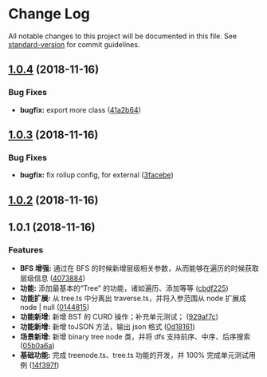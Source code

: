 # Change Log

All notable changes to this project will be documented in this file. See [standard-version](https://github.com/conventional-changelog/standard-version) for commit guidelines.

<a name="1.0.4"></a>
## [1.0.4](https://github.com/boycgit/ss-tree/compare/v1.0.3...v1.0.4) (2018-11-16)


### Bug Fixes

* **bugfix:** export more class ([41a2b64](https://github.com/boycgit/ss-tree/commit/41a2b64))



<a name="1.0.3"></a>
## [1.0.3](https://github.com/boycgit/ss-tree/compare/v1.0.2...v1.0.3) (2018-11-16)


### Bug Fixes

* **bugfix:** fix rollup config, for external ([3facebe](https://github.com/boycgit/ss-tree/commit/3facebe))



<a name="1.0.2"></a>
## [1.0.2](https://github.com/boycgit/ss-tree/compare/v1.0.1...v1.0.2) (2018-11-16)



<a name="1.0.1"></a>
## 1.0.1 (2018-11-16)


### Features

* **BFS 增强:** 通过在 BFS 的时候新增层级相关参数，从而能够在遍历的时候获取层级信息 ([4073884](https://github.com/boycgit/ss-tree/commit/4073884))
* **功能:** 添加最基本的“Tree” 的功能，诸如遍历、添加等等 ([cbdf225](https://github.com/boycgit/ss-tree/commit/cbdf225))
* **功能扩展:** 从 tree.ts 中分离出 traverse.ts，并将入参范围从 node 扩展成 node | null ([0144815](https://github.com/boycgit/ss-tree/commit/0144815))
* **功能新增:** 新增 BST 的 CURD 操作；补充单元测试； ([929af7c](https://github.com/boycgit/ss-tree/commit/929af7c))
* **功能新增:** 新增 toJSON 方法，输出 json 格式 ([0d18161](https://github.com/boycgit/ss-tree/commit/0d18161))
* **场景新增:** 新增 binary tree node 类，并将 dfs 支持前序、中序、后序搜索 ([05b0a6a](https://github.com/boycgit/ss-tree/commit/05b0a6a))
* **基础功能:** 完成 treenode.ts、tree.ts 功能的开发，并 100% 完成单元测试用例 ([14f397f](https://github.com/boycgit/ss-tree/commit/14f397f))
